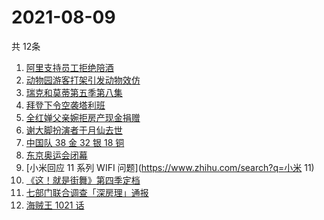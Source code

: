 # 2021-08-09
  共 12条

  <!-- BEGIN -->
  <!-- 最后更新时间:Mon Aug 09 2021 15:11:18 GMT+0000 (Coordinated Universal Time) -->
  1. [阿里支持员工拒绝陪酒 ](https://www.zhihu.com/search?q=阿里)
1. [动物园游客打架引发动物效仿](https://www.zhihu.com/search?q=北京动物园)
1. [瑞克和莫蒂第五季第八集](https://www.zhihu.com/search?q=瑞克和莫蒂)
1. [拜登下令空袭塔利班](https://www.zhihu.com/search?q=塔利班)
1. [全红婵父亲婉拒房产现金捐赠](https://www.zhihu.com/search?q=全红婵父亲)
1. [谢大脚扮演者于月仙去世](https://www.zhihu.com/search?q=谢大脚)
1. [中国队 38 金 32 银 18 铜](https://www.zhihu.com/search?q=中国队金牌)
1. [东京奥运会闭幕](https://www.zhihu.com/search?q=东京奥运会闭幕)
1. [小米回应 11 系列 WIFI 问题](https://www.zhihu.com/search?q=小米 11)
1. [《这！就是街舞》第四季定档](https://www.zhihu.com/search?q=这就是街舞)
1. [七部门联合调查「深房理」通报](https://www.zhihu.com/search?q=深房理)
1. [海贼王 1021 话](https://www.zhihu.com/search?q=海贼王)
  <!-- END -->
  